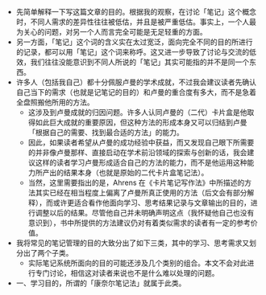 * 先简单解释一下写这篇文章的目的。根据我的观察，在讨论「笔记」这个概念时，不同人需求的差异性往往被低估，并且是被严重低估。事实上，一个人最为关心的问题，对另一个人而言完全可能是无足轻重的方面。
* 另一方面，「笔记」这个词的含义实在太过宽泛，面向完全不同的目的所进行的记录，都可以用「笔记」这个词来称呼。这又进一步导致了讨论与交流的低效，我们往往没能意识到不同人所说的「笔记」其实可能指的并不是同一个东西。
* 许多人（包括我自己）都十分佩服卢曼的学术成就，不过我会建议读者先确认自己当下的需求（也就是记笔记的目的）和卢曼的重合度有多大，而不是急着全盘照搬他所用的方法。
	* 这涉及到卢曼成就的归因问题。许多人认同卢曼的（二代）卡片盒是他取得如此巨大成就的重要原因，但这种方法的形成本身又可以归结到卢曼「根据自己的需要、找到最合适的方法」的能力。
	* 因此，如果读者希望从卢曼的成功经验中获益，而又发现自己眼下所需要的并非像卢曼那样、直接启动在学术前沿领域的探索与创新的话，我会建议这样的读者学习卢曼形成适合自己的方法的能力，而不是他运用这种能力所产出的结果本身（也就是原始的二代卡片盒笔记法）。
	* 当然，这里需要指出的是，Ahrens 在《卡片笔记写作法》中所描述的方法其实已经在相当程度上偏离了卢曼所真正使用的方法（后文会有部分解释），而或许更适合看作他面向学习、思考结果记录与文章输出的目的，进行调整以后的结果。尽管他自己并未明确声明这点（我怀疑他自己也没有意识到），书中所提供的方法建议仍对有着类似需求的读者有一定的参考价值。
* 我将常见的笔记管理的目的大致分出了如下三类，其中的学习、思考需求又划分出了两个子类。
	* 实际笔记系统所面向的目的可能还涉及几个类别的组合。本文不会对此进行专门讨论，相信这对读者来说也不是什么难以处理的问题。
* 一、学习目的，所谓的「康奈尔笔记法」就属于此类。

